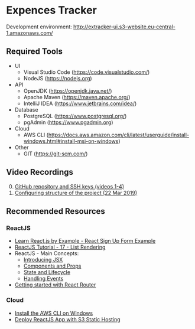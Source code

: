# Expences Tracker
Development environment: http://extracker-ui.s3-website.eu-central-1.amazonaws.com/
## Required Tools
- UI
  - Visual Studio Code (https://code.visualstudio.com/)
  - NodeJS (https://nodejs.org)
- API
  - OpenJDK (https://openjdk.java.net/)
  - Apache Maven (https://maven.apache.org/)
  - IntelliJ IDEA (https://www.jetbrains.com/idea/)
- Database
  - PostgreSQL (https://www.postgresql.org/)
  - pgAdmin (https://www.pgadmin.org)
- Cloud
  - AWS CLI (https://docs.aws.amazon.com/cli/latest/userguide/install-windows.html#install-msi-on-windows)
- Other
  - GIT (https://git-scm.com/)
## Video Recordings
0. [GitHub repository and SSH keys (videos 1-4)](https://github.com/vvoityshyn/OOP_Labs)
1. [Configuring structure of the project (22 Mar 2019)](https://drive.google.com/drive/u/0/folders/1NbPkQVSID6iCbWGC3DI6ixfnIR9Us8hx)
## Recommended Resources
### ReactJS
- [Learn React.js by Example - React Sign Up Form Example](https://www.youtube.com/watch?v=56E8b9prPTs)
- [ReactJS Tutorial - 17 - List Rendering](https://www.youtube.com/watch?v=5s8Ol9uw-yM)
- ReactJS - Main Concepts:
  - [Introducing JSX](https://reactjs.org/docs/introducing-jsx.html)
  - [Components and Props](https://reactjs.org/docs/components-and-props.html)
  - [State and Lifecycle](https://reactjs.org/docs/state-and-lifecycle.html)
  - [Handling Events](https://reactjs.org/docs/handling-events.html)
- [Getting started with React Router](https://codeburst.io/getting-started-with-react-router-5c978f70df91)
### Cloud
- [Install the AWS CLI on Windows](https://docs.aws.amazon.com/cli/latest/userguide/install-windows.html)
- [Deploy ReactJS App with S3 Static Hosting](https://medium.com/@serverlessguru/deploy-reactjs-app-with-s3-static-hosting-f640cb49d7e6)
